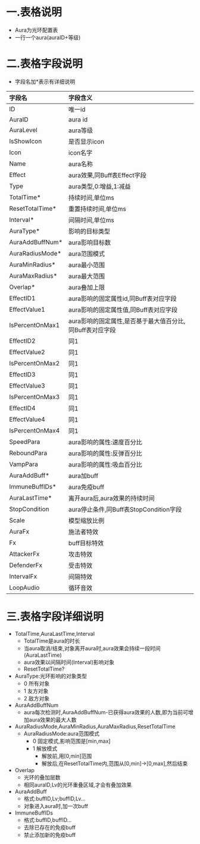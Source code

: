 # 一.表格说明

- Aura为光环配置表
- 一行一个aura(auraID+等级)

# 二.表格字段说明

- 字段名加*表示有详细说明

| 字段名                   | 字段含义                                                   |
| :----------------------- | :--------------------------------------------------------- |
|ID|唯一id|
|AuraID|aura id|
|AuraLevel|aura等级|
|IsShowIcon|是否显示icon|
|Icon|icon名字|
|Name|aura名称|
|Effect|aura效果,同Buff表Effect字段|
|Type|aura类型,0:增益,1:减益|
|TotalTime*|持续时间,单位ms|
|ResetTotalTime*|重置持续时间,单位ms|
|Interval*|间隔时间,单位ms|
|AuraType*|影响的目标类型|
|AuraAddBuffNum*|aura影响目标数|
|AuraRadiusMode*|aura范围模式|
|AuraMinRadius*|aura最小范围|
|AuraMaxRadius*|aura最大范围|
|Overlap*|aura叠加上限|
|EffectID1|aura影响的固定属性id,同Buff表对应字段|
|EffectValue1|aura影响的固定属性值,同Buff表对应字段|
|IsPercentOnMax1|aura影响的固定属性,是否基于最大值百分比,同Buff表对应字段|
|EffectID2|同1|
|EffectValue2|同1|
|IsPercentOnMax2|同1|
|EffectID3|同1|
|EffectValue3|同1|
|IsPercentOnMax3|同1|
|EffectID4|同1|
|EffectValue4|同1|
|IsPercentOnMax4|同1|
|SpeedPara|aura影响的属性:速度百分比|
|ReboundPara|aura影响的属性:反弹百分比|
|VampPara|aura影响的属性:吸血百分比|
|AuraAddBuff*|aura加buff|
|ImmuneBuffIDs*|aura免疫buff|
|AuraLastTime*|离开aura后,aura效果的持续时间|
|StopCondition|aura停止条件,同Buff表StopCondition字段|
|Scale|模型缩放比例|
|AuraFx|施法者特效|
|Fx|buff目标特效|
|AttackerFx|攻击特效|
|DefenderFx|受击特效|
|IntervalFx|间隔特效|
|LoopAudio|循环音效|

# 三.表格字段详细说明

- TotalTime,AuraLastTime,Interval
  - TotalTime是aura的时长
  - 当aura取消/结束,对象离开aura时,aura效果会持续一段时间(AuraLastTime)
  - aura效果以间隔时间(Interval)影响对象
  - ResetTotalTime?
- AuraType:光环影响的对象类型
  - 0  所有对象
  - 1  友方对象
  - 2  敌方对象
- AuraAddBuffNum
  - aura每次检测时,AuraAddBuffNum-已获得aura效果的人数,即为当前可增加aura效果的最大人数
- AuraRadiusMode,AuraMinRadius,AuraMaxRadius,ResetTotalTime
  - AuraRadiusMode:aura范围模式
    - 0  固定模式,影响范围是[min,max]
    - 1  解放模式
      - 解放前,用[0,min]范围
      - 解放后,在ResetTotalTime内,范围从[0,min]->[0,max],然后结束
- Overlap
  - 光环的叠加层数
  - 相同auraID,Lv的光环重叠区域,才会有叠加效果
- AuraAddBuff
  - 格式:buffID,Lv;buffID,Lv...
  - 对象进入aura时,加一次buff
- ImmuneBuffIDs
  - 格式:buffID,buffID...
  - 去除已存在的免疫buff
  - 禁止添加新的免疫buff